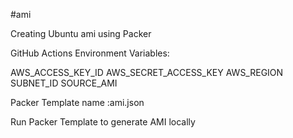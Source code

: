 #ami

Creating Ubuntu ami using Packer

GitHub Actions Environment Variables:

AWS_ACCESS_KEY_ID
AWS_SECRET_ACCESS_KEY
AWS_REGION
SUBNET_ID
SOURCE_AMI

Packer Template name :ami.json

Run Packer Template to generate AMI locally

